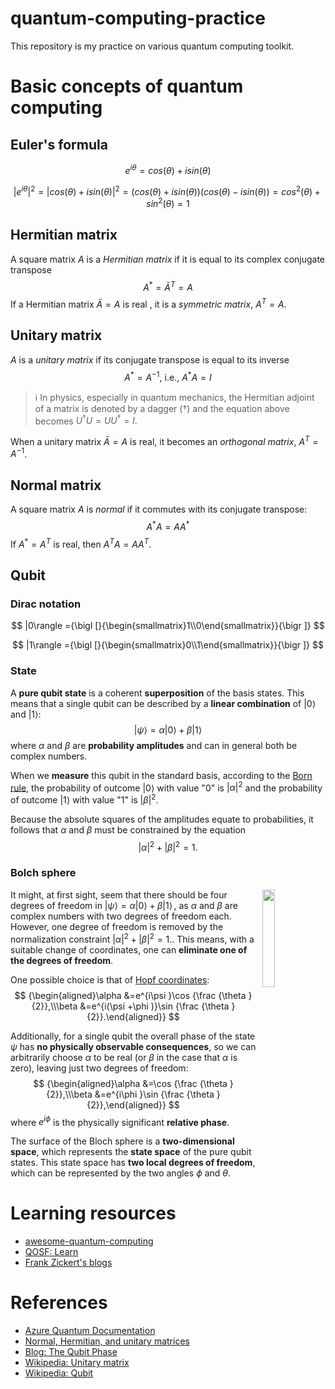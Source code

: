 # quantum-computing-practice
This repository is my practice on various quantum computing toolkit.

# Basic concepts of quantum computing
## Euler's formula
$$
e^{i \theta} = cos(\theta) + i sin(\theta)
$$

$$
|e^{i \theta}|^2 = |cos(\theta) + i sin(\theta)|^2 = (cos(\theta) + i sin(\theta))(cos(\theta) - i sin(\theta)) = cos^2(\theta) + sin^2(\theta) = 1
$$

## Hermitian matrix
A square matrix $A$ is a *Hermitian matrix* if it is equal to its complex conjugate transpose
$$
A^* = \bar{A}^T = A
$$
If a Hermitian matrix $\bar{A} = A$ is real , it is a *symmetric matrix*, $A^T = A$.

## Unitary matrix
$A$ is a *unitary matrix* if its conjugate transpose is equal to its inverse
$$
A^* = A^{-1} \text{, i.e., } A^* A = I
$$

> ℹ️ In physics, especially in quantum mechanics, the Hermitian adjoint of a matrix is denoted by a dagger (†) and the equation above becomes
${\displaystyle U^{\dagger }U=UU^{\dagger }=I.}$


When a unitary matrix $\bar{A} = A$ is real, it becomes an *orthogonal matrix*, $A^T = A^{-1}$.

## Normal matrix
A square matrix $A$ is *normal* if it commutes with its conjugate transpose:
$$
A^* A = A A^*
$$
If $A^* = A^T$ is real, then $A^T A = A A^T$.

## Qubit
### Dirac notation
$$
|0\rangle ={\bigl [}{\begin{smallmatrix}1\\0\end{smallmatrix}}{\bigr ]}
$$

$$
|1\rangle ={\bigl [}{\begin{smallmatrix}0\\1\end{smallmatrix}}{\bigr ]}
$$

### State
A **pure qubit state** is a coherent **superposition** of the basis states. This means that a single qubit can be described by a **linear combination** of $|0\rangle$ and $|1\rangle$:
$$
|\psi \rangle =\alpha |0\rangle +\beta |1\rangle
$$
where $\alpha$ and $\beta$ are **probability amplitudes** and can in general both be complex numbers.

When we **measure** this qubit in the standard basis, according to the [Born rule](https://en.wikipedia.org/wiki/Born_rule), the probability of outcome $|0\rangle$  with value "0" is $|\alpha |^{2}$ and the probability of outcome $|1\rangle$ with value "1" is $|\beta |^{2}$.

Because the absolute squares of the amplitudes equate to probabilities, it follows that $\alpha$ and $\beta$ must be constrained by the equation
$$
|\alpha |^{2}+|\beta |^{2}=1.
$$

### Bolch sphere
<img src="https://upload.wikimedia.org/wikipedia/commons/thumb/6/6b/Bloch_sphere.svg/330px-Bloch_sphere.svg.png" style="float: right; width:20%; margin: 0% 0% 2% 2%;" >

It might, at first sight, seem that there should be four degrees of freedom in $|\psi \rangle =\alpha |0\rangle +\beta |1\rangle \,$, as $\alpha$ and $\beta$  are complex numbers with two degrees of freedom each. However, one degree of freedom is removed by the normalization constraint $|\alpha |^{2}+|\beta |^{2}=1.$. This means, with a suitable change of coordinates, one can **eliminate one of the degrees of freedom**.

One possible choice is that of [Hopf coordinates](https://en.wikipedia.org/wiki/3-sphere#Hopf_coordinates):
$$
{\begin{aligned}\alpha &=e^{i\psi }\cos {\frac {\theta }{2}},\\\beta &=e^{i(\psi +\phi )}\sin {\frac {\theta }{2}}.\end{aligned}}
$$

Additionally, for a single qubit the overall phase of the state $\psi$ has **no physically observable consequences**, so we can arbitrarily choose $\alpha$ to be real (or $\beta$ in the case that $\alpha$ is zero), leaving just two degrees of freedom:
$$
{\begin{aligned}\alpha &=\cos {\frac {\theta }{2}},\\\beta &=e^{i\phi }\sin {\frac {\theta }{2}},\end{aligned}}
$$
where ${\displaystyle e^{i\phi }}$ is the physically significant **relative phase**.

The surface of the Bloch sphere is a **two-dimensional space**, which represents the **state space** of the pure qubit states. This state space has **two local degrees of freedom**, which can be represented by the two angles $\phi$ and $\theta$.


# Learning resources
- [awesome-quantum-computing](https://github.com/desireevl/awesome-quantum-computing)
- [QOSF: Learn](https://qosf.org/learn_quantum/)
- [Frank Zickert's blogs](https://pyqml.medium.com/)


# References
- [Azure Quantum Documentation](https://docs.microsoft.com/en-us/azure/quantum/)
- [Normal, Hermitian, and unitary matrices](http://fourier.eng.hmc.edu/e161/lectures/algebra/node4.html)
- [Blog: The Qubit Phase](https://towardsdatascience.com/the-qubit-phase-b5fea2026ea)
- [Wikipedia: Unitary matrix](https://en.wikipedia.org/wiki/Unitary_matrix)
- [Wikipedia: Qubit](https://en.wikipedia.org/wiki/Qubit)
